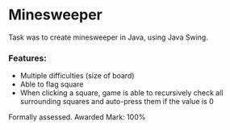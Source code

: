 # Minesweeper #
Task was to create minesweeper in Java, using Java Swing.
### Features: ###
* Multiple difficulties (size of board)
* Able to flag square
* When clicking a square, game is able to recursively check all surrounding squares and auto-press them if the value is 0

Formally assessed.
Awarded Mark: 100%